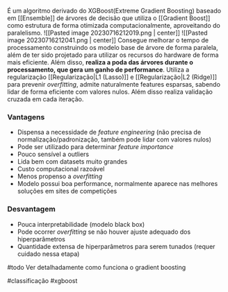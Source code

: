 É um algoritmo derivado do XGBoost(Extreme Gradient Boosting) baseado em [[Ensemble]] de árvores de decisão que utiliza o [[Gradient Boost]] como estrutura de forma otimizada computacionalmente, aproveitando do paralelismo.
![[Pasted image 20230716212019.png | center]]
![[Pasted image 20230716212041.png | center]] 
Consegue melhorar o tempo de processamento construindo os modelo base de árvore de forma paralela, além de ter sido projetado para utilizar os recursos do hardware de forma mais eficiente. Além disso, **realiza a poda das árvores durante o processamento, que gera um ganho de performance**.
Utiliza a regularização [[Regularização|L1 (Lasso)]] e [[Regularização|L2 (Ridge)]] para prevenir *overfitting*, admite naturalmente features esparsas, sabendo lidar de forma eficiente com valores nulos. Além disso realiza validação cruzada em cada iteração.

### Vantagens
- Dispensa a necessidade de *feature engineering* (não precisa de normalização/padronização, também pode lidar com valores nulos)
- Pode ser utilizado para determinar *feature importance*
- Pouco sensível a outliers
- Lida bem com datasets muito grandes
- Custo computacional razoável
- Menos propenso a *overfitting*
- Modelo possui boa performance, normalmente aparece nas melhores soluções em sites de competições

### Desvantagem
- Pouca interpretabilidade (modelo black box)
- Pode ocorrer *overfitting* se não houver ajuste adequado dos hiperparâmetros
- Quantidade extensa de hiperparâmetros para serem tunados (requer cuidado nessa etapa)


#todo 
Ver detalhadamente como funciona o gradient boosting


#classificação #xgboost